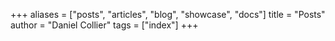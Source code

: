 +++
aliases = ["posts", "articles", "blog", "showcase", "docs"]
title = "Posts" 
author = "Daniel Collier"
tags = ["index"]
+++